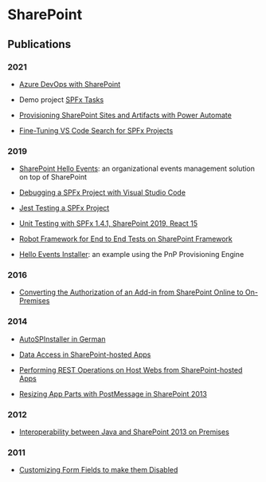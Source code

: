 # SharePoint

## Publications

### 2021

- [Azure DevOps with SharePoint](https://github.com/leberns/spfx-tasks/wiki/Azure-DevOps-with-SharePoint)

- Demo project [SPFx Tasks](https://github.com/leberns/spfx-tasks/)

- [Provisioning SharePoint Sites and Artifacts with Power Automate](https://github.com/leberns/SharePoint/wiki/Site-Scripts-with-Power-Automate)

- [Fine-Tuning VS Code Search for SPFx Projects](https://github.com/leberns/SharePoint/wiki/Fine-Tuning-VS-Code-Search-for-SPFx-Projects)

### 2019

- [SharePoint Hello Events](https://github.com/leberns/sp-hello-events): an organizational events management solution on top of SharePoint

- [Debugging a SPFx Project with Visual Studio Code](https://github.com/leberns/sp-hello-events/wiki/Debugging-a-SPFx-Project-with-Visual-Studio-Code)

- [Jest Testing a SPFx Project](https://github.com/leberns/sp-hello-events/wiki/Jest-Testing-a-SPFx-Project)

- [Unit Testing with SPFx 1.4.1, SharePoint 2019, React 15](https://github.com/leberns/spfx-tests-sp2019)

- [Robot Framework for End to End Tests on SharePoint Framework](https://github.com/leberns/sp-hello-events/wiki/Robot-Framework-for-End-to-End-Tests-on-SharePoint-Framework)

- [Hello Events Installer](https://github.com/leberns/sp-hello-events/tree/master/installers/hello-events-installer): an example using the PnP Provisioning Engine

### 2016

- [Converting the Authorization of an Add-in from SharePoint Online to On-Premises](http://workingwithsharepoint.blogspot.com/2016/03/convert-add-in-from-sharepoint-online.html)

### 2014

- [AutoSPInstaller in German](http://workingwithsharepoint.blogspot.com/2014/09/autospinstaller-in-german.html)

- [Data Access in SharePoint-hosted Apps](https://blog2.ctp.com/data-access-in-sharepoint-hosted-apps/)

- [Performing REST Operations on Host Webs from SharePoint-hosted Apps](https://blog2.ctp.com/performing-rest-operations-on-host-webs-from-sharepoint-hosted-apps/)

- [Resizing App Parts with PostMessage in SharePoint 2013](https://blog2.ctp.com/resizing-app-parts-with-postmessage-in-sharepoint-2013/)

### 2012

- [Interoperability between Java and SharePoint 2013 on Premises](https://blog.ch.atosconsulting.com/interoperability-between-java-and-sharepoint-2013-on-premises/)

### 2011

- [Customizing Form Fields to make them Disabled](http://workingwithsharepoint.blogspot.com/2011/02/disabling-custom-fields-in-sharepoint.html)
